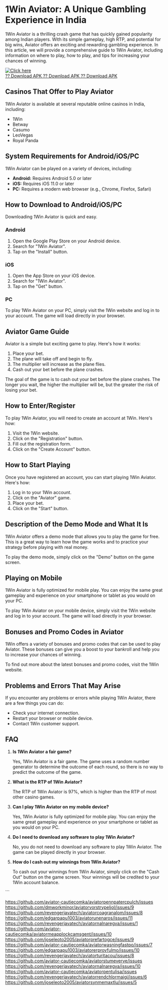 # 1Win Aviator: A Unique Gambling Experience in India

1Win Aviator is a thrilling crash game that has quickly gained
popularity among Indian players. With its simple gameplay, high RTP, and
potential for big wins, Aviator offers an exciting and rewarding
gambling experience. In this article, we will provide a comprehensive
guide to 1Win Aviator, including information on where to play, how to
play, and tips for increasing your chances of winning.

[![Click
here](https://readscoops.com/wp-content/uploads/2023/03/Readscoop-aviator-1-1.jpg)](https://traff.sbs/deff)\
[?? Download APK ?? Download APK ?? Download
APK](https://traff.sbs/deff)

## Casinos That Offer to Play Aviator

1Win Aviator is available at several reputable online casinos in India,
including:

-   1Win
-   Betway
-   Casumo
-   LeoVegas
-   Royal Panda

## System Requirements for Android/iOS/PC

1Win Aviator can be played on a variety of devices, including:

-   **Android:** Requires Android 5.0 or later
-   **iOS:** Requires iOS 11.0 or later
-   **PC:** Requires a modern web browser (e.g., Chrome, Firefox,
    Safari)

## How to Download to Android/iOS/PC

Downloading 1Win Aviator is quick and easy.

### Android

1.  Open the Google Play Store on your Android device.
2.  Search for "1Win Aviator".
3.  Tap on the "Install" button.

### iOS

1.  Open the App Store on your iOS device.
2.  Search for "1Win Aviator".
3.  Tap on the "Get" button.

### PC

To play 1Win Aviator on your PC, simply visit the 1Win website and log
in to your account. The game will load directly in your browser.

## Aviator Game Guide

Aviator is a simple but exciting game to play. Here\'s how it works:

1.  Place your bet.
2.  The plane will take off and begin to fly.
3.  The multiplier will increase as the plane flies.
4.  Cash out your bet before the plane crashes.

The goal of the game is to cash out your bet before the plane crashes.
The longer you wait, the higher the multiplier will be, but the greater
the risk of losing your bet.

## How to Enter/Register

To play 1Win Aviator, you will need to create an account at 1Win.
Here\'s how:

1.  Visit the 1Win website.
2.  Click on the "Registration" button.
3.  Fill out the registration form.
4.  Click on the "Create Account" button.

## How to Start Playing

Once you have registered an account, you can start playing 1Win Aviator.
Here\'s how:

1.  Log in to your 1Win account.
2.  Click on the "Aviator" game.
3.  Place your bet.
4.  Click on the "Start" button.

## Description of the Demo Mode and What It Is

1Win Aviator offers a demo mode that allows you to play the game for
free. This is a great way to learn how the game works and to practice
your strategy before playing with real money.

To play the demo mode, simply click on the "Demo" button on the
game screen.

## Playing on Mobile

1Win Aviator is fully optimized for mobile play. You can enjoy the same
great gameplay and experience on your smartphone or tablet as you would
on your PC.

To play 1Win Aviator on your mobile device, simply visit the 1Win
website and log in to your account. The game will load directly in your
browser.

## Bonuses and Promo Codes in Aviator

1Win offers a variety of bonuses and promo codes that can be used to
play Aviator. These bonuses can give you a boost to your bankroll and
help you to increase your chances of winning.

To find out more about the latest bonuses and promo codes, visit the
1Win website.

## Problems and Errors That May Arise

If you encounter any problems or errors while playing 1Win Aviator,
there are a few things you can do:

-   Check your internet connection.
-   Restart your browser or mobile device.
-   Contact 1Win customer support.

## FAQ

1.  **Is 1Win Aviator a fair game?**

    Yes, 1Win Aviator is a fair game. The game uses a random number
    generator to determine the outcome of each round, so there is no way
    to predict the outcome of the game.

2.  **What is the RTP of 1Win Aviator?**

    The RTP of 1Win Aviator is 97%, which is higher than the RTP of most
    other casino games.

3.  **Can I play 1Win Aviator on my mobile device?**

    Yes, 1Win Aviator is fully optimized for mobile play. You can enjoy
    the same great gameplay and experience on your smartphone or tablet
    as you would on your PC.

4.  **Do I need to download any software to play 1Win Aviator?**

    No, you do not need to download any software to play 1Win Aviator.
    The game can be played directly in your browser.

5.  **How do I cash out my winnings from 1Win Aviator?**

    To cash out your winnings from 1Win Aviator, simply click on the
    "Cash Out" button on the game screen. Your winnings will be
    credited to your 1Win account balance.

\`\`\`

https://github.com/aviator-cautiecomka/aviatorpennpatercpulch/issues
https://github.com/dmworkminor/aviatorvorstrypeljol/issues/9
https://github.com/revengerjavatech/aviatorcoagranalom/issues/8
https://github.com/edgarpapu1003/aviatorunenaros/issues/11
https://github.com/revengerjavatech/aviatornalnaregva/issues/1
https://github.com/aviator-cautiecomka/aviatormeapplockcamsgent/issues/10
https://github.com/joseleoto2005/aviatorprefartogce/issues/9
https://github.com/aviator-cautiecomka/aviatorwasningfastpo/issues/7
https://github.com/edgarpapu1003/aviatorerprovfulmo/issues/10
https://github.com/revengerjavatech/aviatorturitacou/issues/8
https://github.com/aviator-cautiecomka/aviatorstumeverve/issues
https://github.com/revengerjavatech/aviatornalnaregva/issues/10
https://github.com/aviator-cautiecomka/aviatorpentulisa/issues
https://github.com/revengerjavatech/aviatorrendchlormajgi/issues/6
https://github.com/joseleoto2005/aviatorsynmemaxtlu/issues/5
